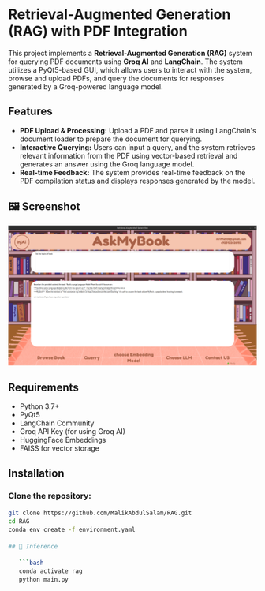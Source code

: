 # Retrieval-Augmented Generation (RAG) with PDF Integration

This project implements a **Retrieval-Augmented Generation (RAG)** system for querying PDF documents using **Groq AI** and **LangChain**. The system utilizes a PyQt5-based GUI, which allows users to interact with the system, browse and upload PDFs, and query the documents for responses generated by a Groq-powered language model.

## Features
- **PDF Upload & Processing:** Upload a PDF and parse it using LangChain's document loader to prepare the document for querying.
- **Interactive Querying:** Users can input a query, and the system retrieves relevant information from the PDF using vector-based retrieval and generates an answer using the Groq language model.
- **Real-time Feedback:** The system provides real-time feedback on the PDF compilation status and displays responses generated by the model.
## 🖼️ Screenshot

![Chatbot Flow Screenshot](resources/rag.png)

## Requirements
- Python 3.7+
- PyQt5
- LangChain Community
- Groq API Key (for using Groq AI)
- HuggingFace Embeddings
- FAISS for vector storage

## Installation

### Clone the repository:
```bash
git clone https://github.com/MalikAbdulSalam/RAG.git
cd RAG
conda env create -f environment.yaml

## 🔧 Inference

   ```bash
   conda activate rag
   python main.py



